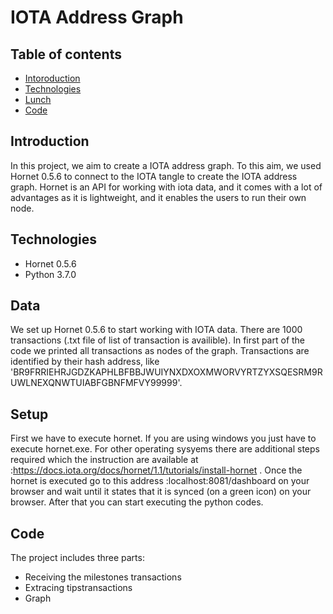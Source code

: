 
# IOTA Address Graph
## Table of contents
* [Intoroduction](#Introduction)
* [Technologies](#technologies)
* [Lunch](#Lunch)
* [Code](#Code)
## Introduction
In this project, we aim to create a IOTA address graph. To this aim, we used Hornet 0.5.6 to connect to the IOTA tangle to create the IOTA address graph. Hornet is an API for working with iota data, and it comes with a lot of advantages as it is lightweight, and it enables the users to run their own node. 
## Technologies
- Hornet 0.5.6
- Python 3.7.0 

## Data
We set up Hornet 0.5.6 to start working with IOTA data. There are 1000 transactions (.txt file of list of transaction is availible).
In first part of the code we printed all transactions as nodes of the graph. Transactions are identified by their hash address, like 'BR9FRRIEHRJGDZKAPHLBFBBJWUIYNXDXOXMWORVYRTZYXSQESRM9RUWLNEXQNWTUIABFGBNFMFVY99999'.
## Setup
First we have to execute hornet. If you are using windows you just have to execute hornet.exe.  For other operating sysyems there are additional steps required which the instruction are available at :https://docs.iota.org/docs/hornet/1.1/tutorials/install-hornet . Once the hornet is executed go to this address :localhost:8081/dashboard on your browser and wait until it states that it is synced (on a green icon) on your browser. After that you can start executing the python codes.

## Code
The project includes three parts: 
- Receiving the milestones transactions
- Extracing tipstransactions
- Graph
